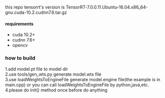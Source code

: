 this repo tensorrt's version is TensorRT-7.0.0.11.Ubuntu-16.04.x86_64-gnu.cuda-10.2.cudnn7.6.tar.gz
#### requirements
* cuda 10.2+ 
* cudnn 7.6+
* opencv 


### how to build
1.add model.pt file to model dir <br>
2.use tools/gen_wts.py generate model.wts file<br>
3.use loadWeightsToEngineFile generate model.engine file(the example is in main.cpp) or you can call loadWeightsToEngineFile by python,java,etc.<br>
4.please do init() method once before do anything <br>


